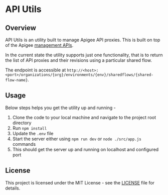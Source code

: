 # API Utils

## Overview

API Utils is an utility built to manage Apigee API proxies. This is built on top of the Apigee [management APIs](https://apidocs.apigee.com/apis).

In the current state the utility supports just one functionality, that is to return the list of API proxies and their revisions using a particular shared flow.

The endpoint is accessible at `http://<host>:<port>/organizations/{org}/environments/{env}/sharedflows/{shared-flow-name}`.

## Usage

Below steps helps you get the utility up and running - 
1. Clone the code to your local machine and navigate to the project root directory
2. Run `npm install`
3. Update the `.env` file
4. Start the server either using `npm run dev` or `node ./src/app.js` commands
5. This should get the server up and running on localhost and configured port

## License

This project is licensed under the MIT License - see the [LICENSE](./LICENSE) file for details.